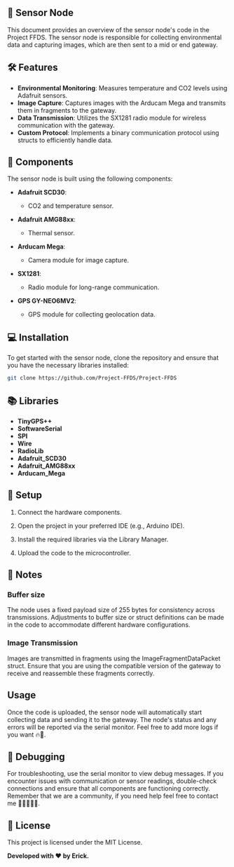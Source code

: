 ## 📜 **Sensor Node**

This document provides an overview of the sensor node's code in the Project FFDS. The sensor node is responsible for collecting environmental data and capturing images, which are then sent to a mid or end gateway.

## 🛠 **Features**

- **Environmental Monitoring**: Measures temperature and CO2 levels using Adafruit sensors.
- **Image Capture**: Captures images with the Arducam Mega and transmits them in fragments to the gateway.
- **Data Transmission**: Utilizes the SX1281 radio module for wireless communication with the gateway.
- **Custom Protocol**: Implements a binary communication protocol using structs to efficiently handle data.

## 🧩 **Components**

The sensor node is built using the following components:

- **Adafruit SCD30**:
   - CO2 and temperature sensor.

- **Adafruit AMG88xx**:
   - Thermal sensor.

- **Arducam Mega**:
   - Camera module for image capture.

- **SX1281**:
   - Radio module for long-range communication.

- **GPS GY-NEO6MV2**:
    - GPS module for collecting geolocation data.

## 💻 **Installation**

To get started with the sensor node, clone the repository and ensure that you have the necessary libraries installed:
```bash
git clone https://github.com/Project-FFDS/Project-FFDS
```

## 📚 **Libraries**

- **TinyGPS++**
- **SoftwareSerial**
- **SPI**
- **Wire**
- **RadioLib**
- **Adafruit_SCD30**
- **Adafruit_AMG88xx**
- **Arducam_Mega**

## 🔌 **Setup**

1. Connect the hardware components.

2. Open the project in your preferred IDE (e.g., Arduino IDE).

3. Install the required libraries via the Library Manager.

4. Upload the code to the microcontroller.

## 📓 **Notes**

### **Buffer size**

The node uses a fixed payload size of 255 bytes for consistency across transmissions. Adjustments to buffer size or struct definitions can be made in the code to accommodate different hardware configurations.

### **Image Transmission**

Images are transmitted in fragments using the ImageFragmentDataPacket struct. Ensure that you are using the compatible version of the gateway to receive and reassemble these fragments correctly.

## **Usage**

Once the code is uploaded, the sensor node will automatically start collecting data and sending it to the gateway. The node's status and any errors will be reported via the serial monitor. Feel free to add more logs if you want 🔥🎉.

## 🐛 **Debugging**

For troubleshooting, use the serial monitor to view debug messages. If you encounter issues with communication or sensor readings, double-check connections and ensure that all components are functioning correctly. Remember that we are a community, if you need help feel free to contact me 💙💛💚💜🖤.

## 📄 **License**
This project is licensed under the MIT License.

**Developed with ❤️ by Erick.**